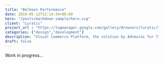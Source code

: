 ```yaml
---
title: "Belboon Performance"
date: 2019-05-12T12:14:34+06:00
hero: "/posts/markdown-sample/hero.svg"
client: "Luratic"
project_url : "https://tagmanager.google.com/gallery/#/owners/luratic/templates/Belboon-Performance"
categories: ["design","development"]
description: "Visual Commerce Platform, the solution by Adsmurai for filtering “User-generated content"
draft: false
---
```


Work in progress...